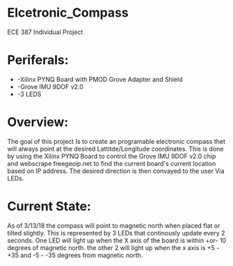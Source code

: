 # Elcetronic_Compass
ECE 387 Individual Project
# Periferals:
* -Xilinx PYNQ Board with PMOD Grove Adapter and Shield
* -Grove IMU 9DOF v2.0
* -3 LEDS

# Overview:
The goal of this project Is to create an programable electronic compass thet will always point at the desired 
Lattitde/Longitude coordinates. This is done by using the Xilinx PYNQ Board to control the Grove IMU 9DOF v2.0
chip and webscrape freegeoip.net to find the current board's current location based on IP address. The desired
direction is then convayed to the user Via LEDs.

# Current State:
As of 3/13/18 the compass will point to magnetic north when placed flat or tilted slightly. This is represented
by 3 LEDs that continously update every 2 seconds. One LED will light up when the X axis of the board is within +or-
10 degrees of magnetic north. the other 2 will light up when the x axis is +5 - +35 and -5 - -35 degrees from magnetic
north. 
